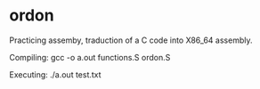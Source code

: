 ordon
=====

Practicing assemby, traduction of a C code into X86_64 assembly. 

Compiling:
  gcc -o a.out functions.S ordon.S
  
Executing:
  ./a.out test.txt
